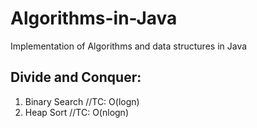 # Algorithms-in-Java 
Implementation of Algorithms and data structures in Java

## Divide and Conquer:
1. Binary Search //TC: O(logn)
2. Heap Sort //TC: O(nlogn)
